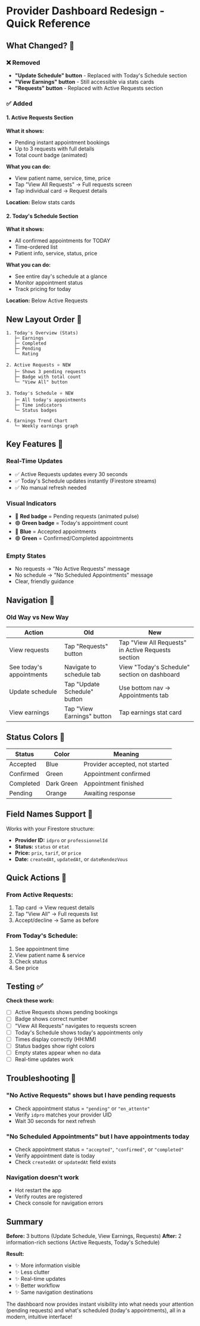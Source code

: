 # Provider Dashboard Redesign - Quick Reference

## What Changed? 🎯

### ❌ Removed
- **"Update Schedule" button** - Replaced with Today's Schedule section
- **"View Earnings" button** - Still accessible via stats cards
- **"Requests" button** - Replaced with Active Requests section

### ✅ Added

#### 1. Active Requests Section
**What it shows:**
- Pending instant appointment bookings
- Up to 3 requests with full details
- Total count badge (animated)

**What you can do:**
- View patient name, service, time, price
- Tap "View All Requests" → Full requests screen
- Tap individual card → Request details

**Location:** Below stats cards

#### 2. Today's Schedule Section
**What it shows:**
- All confirmed appointments for TODAY
- Time-ordered list
- Patient info, service, status, price

**What you can do:**
- See entire day's schedule at a glance
- Monitor appointment status
- Track pricing for today

**Location:** Below Active Requests

## New Layout Order 📱

```
1. Today's Overview (Stats)
   ├─ Earnings
   ├─ Completed  
   ├─ Pending
   └─ Rating

2. Active Requests ⭐ NEW
   ├─ Shows 3 pending requests
   ├─ Badge with total count
   └─ "View All" button

3. Today's Schedule ⭐ NEW
   ├─ All today's appointments
   ├─ Time indicators
   └─ Status badges

4. Earnings Trend Chart
   └─ Weekly earnings graph
```

## Key Features 🌟

### Real-Time Updates
- ✅ Active Requests updates every 30 seconds
- ✅ Today's Schedule updates instantly (Firestore streams)
- ✅ No manual refresh needed

### Visual Indicators
- 🔴 **Red badge** = Pending requests (animated pulse)
- 🟢 **Green badge** = Today's appointment count
- 🔵 **Blue** = Accepted appointments
- 🟢 **Green** = Confirmed/Completed appointments

### Empty States
- No requests → "No Active Requests" message
- No schedule → "No Scheduled Appointments" message
- Clear, friendly guidance

## Navigation 🧭

### Old Way vs New Way

| Action | Old | New |
|--------|-----|-----|
| View requests | Tap "Requests" button | Tap "View All Requests" in Active Requests section |
| See today's appointments | Navigate to schedule tab | View "Today's Schedule" section on dashboard |
| Update schedule | Tap "Update Schedule" button | Use bottom nav → Appointments tab |
| View earnings | Tap "View Earnings" button | Tap earnings stat card |

## Status Colors 🎨

| Status | Color | Meaning |
|--------|-------|---------|
| Accepted | Blue | Provider accepted, not started |
| Confirmed | Green | Appointment confirmed |
| Completed | Dark Green | Appointment finished |
| Pending | Orange | Awaiting response |

## Field Names Support 📝

Works with your Firestore structure:
- **Provider ID:** `idpro` or `professionnelId`
- **Status:** `status` or `etat`
- **Price:** `prix`, `tarif`, or `price`
- **Date:** `createdAt`, `updatedAt`, or `dateRendezVous`

## Quick Actions 🚀

### From Active Requests:
1. Tap card → View request details
2. Tap "View All" → Full requests list
3. Accept/decline → Same as before

### From Today's Schedule:
1. See appointment time
2. View patient name & service
3. Check status
4. See price

## Testing ✅

**Check these work:**
- [ ] Active Requests shows pending bookings
- [ ] Badge shows correct number
- [ ] "View All Requests" navigates to requests screen
- [ ] Today's Schedule shows today's appointments only
- [ ] Times display correctly (HH:MM)
- [ ] Status badges show right colors
- [ ] Empty states appear when no data
- [ ] Real-time updates work

## Troubleshooting 🔧

### "No Active Requests" shows but I have pending requests
- Check appointment status = `"pending"` or `"en_attente"`
- Verify `idpro` matches your provider UID
- Wait 30 seconds for next refresh

### "No Scheduled Appointments" but I have appointments today
- Check appointment status = `"accepted"`, `"confirmed"`, or `"completed"`
- Verify appointment date is today
- Check `createdAt` or `updatedAt` field exists

### Navigation doesn't work
- Hot restart the app
- Verify routes are registered
- Check console for navigation errors

## Summary

**Before:** 3 buttons (Update Schedule, View Earnings, Requests)
**After:** 2 information-rich sections (Active Requests, Today's Schedule)

**Result:**
- ✨ More information visible
- ✨ Less clutter
- ✨ Real-time updates
- ✨ Better workflow
- ✨ Same navigation destinations

The dashboard now provides instant visibility into what needs your attention (pending requests) and what's scheduled (today's appointments), all in a modern, intuitive interface!
